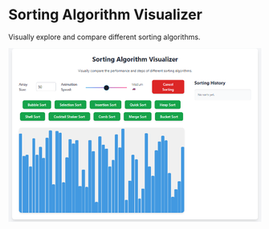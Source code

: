 # Sorting Algorithm Visualizer

Visually explore and compare different sorting algorithms.

![Sorting Visualizer Screenshot](sorting-visualizer.png)
